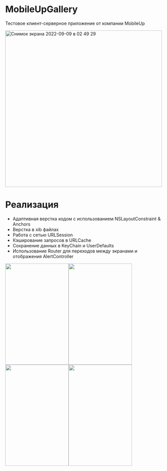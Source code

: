# MobileUpGallery
Тестовое клиент-серверное приложение от компании MobileUp

<img width="495" alt="Снимок экрана 2022-09-09 в 02 49 29" src="https://user-images.githubusercontent.com/83715610/189245097-0d35c60d-4bd2-4e34-a877-3b417d4a2903.png">


# Реализация
- Адаптивная верстка кодом с использованием NSLayoutConstraint & Anchors
- Верстка в xib файлах
- Работа с сетью URLSession
- Кэширование запросов в URLCache
- Сохранение данных в KeyChain и UserDefaults
- Использование Router для переходов между экранами и отображения AlertController

<img src="https://user-images.githubusercontent.com/83715610/189245192-d3f7c1a1-9074-41fb-bd01-fdd3c80a9dbd.png" width="200" height="320"><img src="https://user-images.githubusercontent.com/83715610/189245203-306099bd-dce4-4658-a99c-31a9fee042aa.png" width="200" height="320"><img src="https://user-images.githubusercontent.com/83715610/189245720-9c1662b3-3343-4e96-a795-3019cc858cbe.png" width="200" height="320"><img src="https://user-images.githubusercontent.com/83715610/189245727-d5f4db0a-6b48-4c02-ba7f-0f0c2b3dd4d0.png" width="200" height="320">
